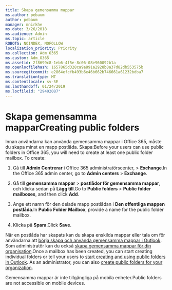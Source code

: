 ```yaml
---
title: Skapa gemensamma mappar
ms.author: pebaum
author: pebaum
manager: mnirkhe
ms.date: 3/26/2018
ms.audience: Admin
ms.topic: article
ROBOTS: NOINDEX, NOFOLLOW
localization_priority: Priority
ms.collection: Adm_O365
ms.custom: Adm_O365
ms.assetid: 2f8699c8-1eb6-4f5e-8c06-08e960092b1a
ms.openlocfilehash: 1657865d328ca9a891a2928b8a37d82db553575b
ms.sourcegitcommit: e2864efcfb493b6e46b662b746661a61232bdba7
ms.translationtype: MT
ms.contentlocale: sv-SE
ms.lasthandoff: 01/24/2019
ms.locfileid: "29492087"
---
```

# <a name="creating-public-folders"></a><span data-ttu-id="60704-102">Skapa gemensamma mappar</span><span class="sxs-lookup"><span data-stu-id="60704-102">Creating public folders</span></span>

<span data-ttu-id="60704-p101">Innan användarna kan använda gemensamma mappar i Office 365, måste du skapa minst en mapp postlåda. Skapa:</span><span class="sxs-lookup"><span data-stu-id="60704-p101">Before your users can use public folders in Office 365, you will need to create at least one public folder mailbox. To create:</span></span>
  
1. <span data-ttu-id="60704-105">Gå till **Admin Centrerar** i Office 365 administratörscenter, \> **Exchange**.</span><span class="sxs-lookup"><span data-stu-id="60704-105">In the Office 365 admin center, go to **Admin centers** \> **Exchange**.</span></span>
    
2. <span data-ttu-id="60704-106">Gå till **gemensamma mappar** \> **postlådor för gemensamma mappar**, och klicka sedan på **Lägg till**.</span><span class="sxs-lookup"><span data-stu-id="60704-106">Go to **Public folders** \> **Public folder mailboxes**, and then click **Add**.</span></span>
    
3. <span data-ttu-id="60704-107">Ange ett namn för den delade mapp postlådan i **Den offentliga mappen postlåda**.</span><span class="sxs-lookup"><span data-stu-id="60704-107">In **Public Folder Mailbox**, provide a name for the public folder mailbox.</span></span>
    
4. <span data-ttu-id="60704-108">Klicka på **Spara**.</span><span class="sxs-lookup"><span data-stu-id="60704-108">Click **Save**.</span></span>
    
<span data-ttu-id="60704-p102">När en postlåda har skapats kan du skapa enskilda mappar eller tala om för användarna att [börja skapa och använda gemensamma mappar i Outlook](https://support.office.com/en-us/article/Create-and-share-a-public-folder-in-Outlook-a2835011-d524-4a5c-a207-05c159bb2a97). Som administratör kan du också [skapa gemensamma mappar för din organisation](https://technet.microsoft.com/en-us/library/bb691104%28v=exchg.150%29.aspx).</span><span class="sxs-lookup"><span data-stu-id="60704-p102">Once a mailbox has been created, you can start creating individual folders or tell your users to [start creating and using public folders in Outlook](https://support.office.com/en-us/article/Create-and-share-a-public-folder-in-Outlook-a2835011-d524-4a5c-a207-05c159bb2a97). As an administrator, you can also [create public folders for your organization](https://technet.microsoft.com/en-us/library/bb691104%28v=exchg.150%29.aspx).</span></span>
  
<span data-ttu-id="60704-111">Gemensamma mappar är inte tillgängliga på mobila enheter.</span><span class="sxs-lookup"><span data-stu-id="60704-111">Public folders are not accessible on mobile devices.</span></span>
  

